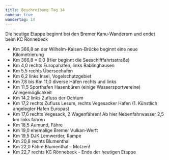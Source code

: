 ```yaml
---
title: Beschreibung Tag 14
nomenu: true
wandertag: 14
---
```


Die heutige Etappe beginnt bei den Bremer Kanu-Wanderern und endet beim KC Rönnebeck

-	Km 366,8 an der Wilhelm-Kaisen-Brücke beginnt eine neue Kilometrierung             
- Km 366,8 = 0,0 (Hier beginnt die Seeschifffahrtsstraße)
-	Km 4,0 rechts Europahafen, links Rablinghausen
-	Km 5,5 rechts Überseehafen
-	Km 6,2 links Insel, Vogelschutzgebiet
-	Km 7,8 bis Km 11,0 diverse Häfen rechts und links
-	Km 11,5 Sporthafen Hasenbüren (einige Wassersportvereine) Anlegemöglichkeit
-	Km 14,2 links Zufluss der Ochtum
-	Km 17,2 rechts Zufluss Lesum, rechts Vegesacker Hafen (1. Künstlich angelegter Hafen Europas)
-	Km 17,6 rechts Vegesack, 2 Wagenfähren! Ab hier Nebenfahrwasser 2,5 km links fahren
-	Km 18,5 Aumund, Fähre
-	Km 19,0 ehemalige Bremer Vulkan-Werft
-	Km 19,5 DJK Lemwerder, Rampe
-	Km 20,8 rechts Blumenthal
-	Km 22,0 Fähre Blumenthal – Motzen!
-	Km 22,7 rechts KC Rönnebeck  - Ende der heutigen Etappe

